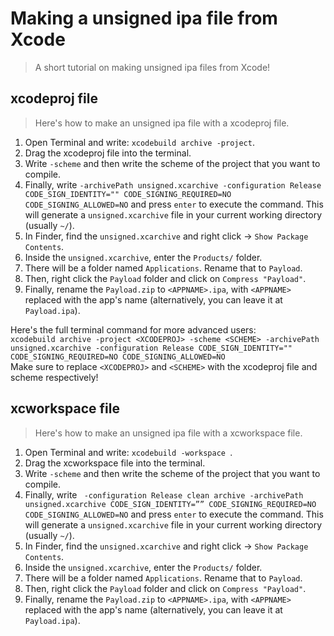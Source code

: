 # Making a unsigned ipa file from Xcode
>A short tutorial on making unsigned ipa files from Xcode!

## xcodeproj file
>Here's how to make an unsigned ipa file with a xcodeproj file. 
1. Open Terminal and write: `xcodebuild archive -project`.
2. Drag the xcodeproj file into the terminal.
3. Write ` -scheme ` and then write the scheme of the project that you want to compile.
4. Finally, write `-archivePath unsigned.xcarchive -configuration Release CODE_SIGN_IDENTITY="" CODE_SIGNING_REQUIRED=NO CODE_SIGNING_ALLOWED=NO` and press `enter` to execute the command. This will generate a `unsigned.xcarchive` file in your current working directory (usually `~/`).
5. In Finder, find the `unsigned.xcarchive` and right click -> `Show Package Contents`.
6. Inside the `unsigned.xcarchive`, enter the `Products/` folder.
7. There will be a folder named `Applications`. Rename that to `Payload`.
8. Then, right click the `Payload` folder and click on `Compress "Payload"`.
9. Finally, rename the `Payload.zip` to `<APPNAME>.ipa`, with `<APPNAME>` replaced with the app's name (alternatively, you can leave it at `Payload.ipa`).

Here's the full terminal command for more advanced users:  
`xcodebuild archive -project <XCODEPROJ> -scheme <SCHEME> -archivePath unsigned.xcarchive -configuration Release CODE_SIGN_IDENTITY="" CODE_SIGNING_REQUIRED=NO CODE_SIGNING_ALLOWED=NO`  
Make sure to replace `<XCODEPROJ>` and `<SCHEME>` with the xcodeproj file and scheme respectively!

## xcworkspace file
>Here's how to make an unsigned ipa file with a xcworkspace file. 
1. Open Terminal and write: `xcodebuild -workspace `.
2. Drag the xcworkspace file into the terminal.
3. Write ` -scheme ` and then write the scheme of the project that you want to compile.
4. Finally, write ` -configuration Release clean archive -archivePath unsigned.xcarchive CODE_SIGN_IDENTITY=”” CODE_SIGNING_REQUIRED=NO CODE_SIGNING_ALLOWED=NO` and press `enter` to execute the command. This will generate a `unsigned.xcarchive` file in your current working directory (usually `~/`).
5. In Finder, find the `unsigned.xcarchive` and right click -> `Show Package Contents`.
6. Inside the `unsigned.xcarchive`, enter the `Products/` folder.
7. There will be a folder named `Applications`. Rename that to `Payload`.
8. Then, right click the `Payload` folder and click on `Compress "Payload"`.
9. Finally, rename the `Payload.zip` to `<APPNAME>.ipa`, with `<APPNAME>` replaced with the app's name (alternatively, you can leave it at `Payload.ipa`).
